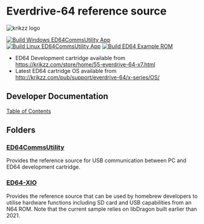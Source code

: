# Everdrive-64 reference source
![krikzz logo](http://krikzz.com/pub/support/var/stickers/krikzz.png)

[![Build Windows ED64CommsUtility App](https://github.com/krikzz/ED64/actions/workflows/build-ED64CommsUtility-windows.yml/badge.svg)](https://github.com/krikzz/ED64/actions/workflows/build-ED64CommsUtility-windows.yml) [![Build Linux ED64CommsUtility App](https://github.com/krikzz/ED64/actions/workflows/build-ED64CommsUtility-linux.yml/badge.svg)](https://github.com/krikzz/ED64/actions/workflows/build-ED64CommsUtility-linux.yml) [![Build ED64 Example ROM](https://github.com/krikzz/ED64/actions/workflows/build-ed64-example-rom.yml/badge.svg)](https://github.com/krikzz/ED64/actions/workflows/build-ed64-example-rom.yml)

* ED64 Development cartridge available from https://krikzz.com/store/home/55-everdrive-64-x7.html
* Latest ED64 cartridge OS available from http://krikzz.com/pub/support/everdrive-64/x-series/OS/

## Developer Documentation
 [Table of Contents](docs/table_of_contents.md)

## Folders
### [ED64CommsUtility](ED64CommsUtility)
Provides the reference source for USB communication between PC and ED64 development cartridge.


### [ED64-XIO](ED64-XIO)
Provides the reference source that can be used by homebrew developers to utilise hardware functions including SD card and USB capabilities from an N64 ROM.
Note that the current sample relies on libDragon built earlier than 2021.

